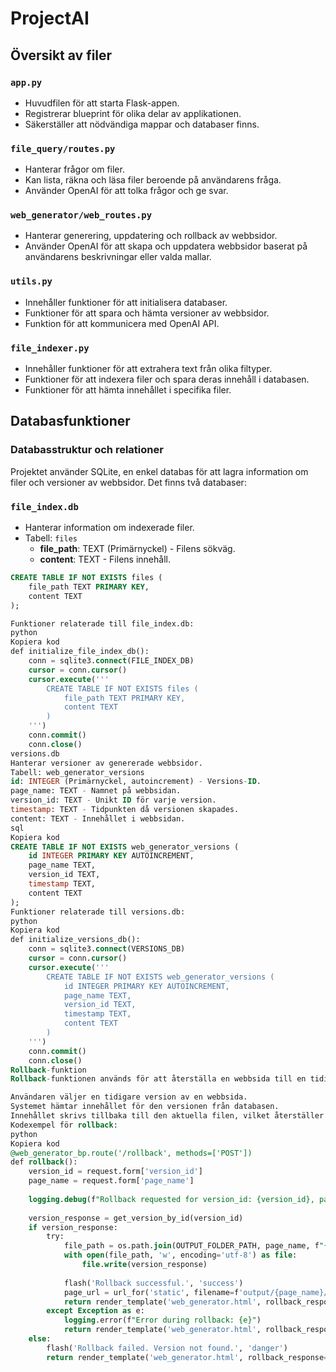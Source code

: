 
# ProjectAI

## Översikt av filer

### `app.py`
- Huvudfilen för att starta Flask-appen.
- Registrerar blueprint för olika delar av applikationen.
- Säkerställer att nödvändiga mappar och databaser finns.

### `file_query/routes.py`
- Hanterar frågor om filer.
- Kan lista, räkna och läsa filer beroende på användarens fråga.
- Använder OpenAI för att tolka frågor och ge svar.

### `web_generator/web_routes.py`
- Hanterar generering, uppdatering och rollback av webbsidor.
- Använder OpenAI för att skapa och uppdatera webbsidor baserat på användarens beskrivningar eller valda mallar.

### `utils.py`
- Innehåller funktioner för att initialisera databaser.
- Funktioner för att spara och hämta versioner av webbsidor.
- Funktion för att kommunicera med OpenAI API.

### `file_indexer.py`
- Innehåller funktioner för att extrahera text från olika filtyper.
- Funktioner för att indexera filer och spara deras innehåll i databasen.
- Funktioner för att hämta innehållet i specifika filer.

## Databasfunktioner

### Databasstruktur och relationer

Projektet använder SQLite, en enkel databas för att lagra information om filer och versioner av webbsidor. Det finns två databaser:

### `file_index.db`
- Hanterar information om indexerade filer.
- Tabell: `files`
  - **file_path**: TEXT (Primärnyckel) - Filens sökväg.
  - **content**: TEXT - Filens innehåll.

```sql
CREATE TABLE IF NOT EXISTS files (
    file_path TEXT PRIMARY KEY,
    content TEXT
);

Funktioner relaterade till file_index.db:
python
Kopiera kod
def initialize_file_index_db():
    conn = sqlite3.connect(FILE_INDEX_DB)
    cursor = conn.cursor()
    cursor.execute('''
        CREATE TABLE IF NOT EXISTS files (
            file_path TEXT PRIMARY KEY,
            content TEXT
        )
    ''')
    conn.commit()
    conn.close()
versions.db
Hanterar versioner av genererade webbsidor.
Tabell: web_generator_versions
id: INTEGER (Primärnyckel, autoincrement) - Versions-ID.
page_name: TEXT - Namnet på webbsidan.
version_id: TEXT - Unikt ID för varje version.
timestamp: TEXT - Tidpunkten då versionen skapades.
content: TEXT - Innehållet i webbsidan.
sql
Kopiera kod
CREATE TABLE IF NOT EXISTS web_generator_versions (
    id INTEGER PRIMARY KEY AUTOINCREMENT,
    page_name TEXT,
    version_id TEXT,
    timestamp TEXT,
    content TEXT
);
Funktioner relaterade till versions.db:
python
Kopiera kod
def initialize_versions_db():
    conn = sqlite3.connect(VERSIONS_DB)
    cursor = conn.cursor()
    cursor.execute('''
        CREATE TABLE IF NOT EXISTS web_generator_versions (
            id INTEGER PRIMARY KEY AUTOINCREMENT,
            page_name TEXT,
            version_id TEXT,
            timestamp TEXT,
            content TEXT
        )
    ''')
    conn.commit()
    conn.close()
Rollback-funktion
Rollback-funktionen används för att återställa en webbsida till en tidigare version. Här är en förklaring av hur den fungerar:

Användaren väljer en tidigare version av en webbsida.
Systemet hämtar innehållet för den versionen från databasen.
Innehållet skrivs tillbaka till den aktuella filen, vilket återställer sidan till den tidigare versionen.
Kodexempel för rollback:
python
Kopiera kod
@web_generator_bp.route('/rollback', methods=['POST'])
def rollback():
    version_id = request.form['version_id']
    page_name = request.form['page_name']
    
    logging.debug(f"Rollback requested for version_id: {version_id}, page_name: {page_name}")
    
    version_response = get_version_by_id(version_id)
    if version_response:
        try:
            file_path = os.path.join(OUTPUT_FOLDER_PATH, page_name, f"{page_name}.html")
            with open(file_path, 'w', encoding='utf-8') as file:
                file.write(version_response)
            
            flash('Rollback successful.', 'success')
            page_url = url_for('static', filename=f'output/{page_name}/{page_name}.html')
            return render_template('web_generator.html', rollback_response=f'Rollback successful. <a href="{page_url}" target="_blank">View rolled back page</a>', versions=get_versions())
        except Exception as e:
            logging.error(f"Error during rollback: {e}")
            return render_template('web_generator.html', rollback_response="There was an error during rollback.", versions=get_versions())
    else:
        flash('Rollback failed. Version not found.', 'danger')
        return render_template('web_generator.html', rollback_response="Rollback failed. Version not found.", versions=get_versions())
